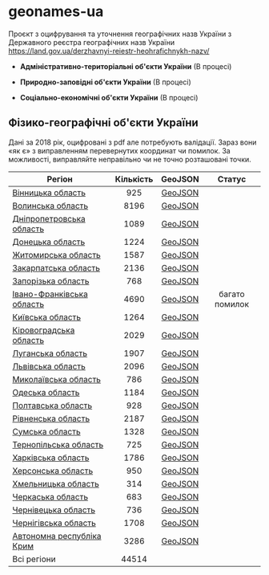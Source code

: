 # geonames-ua
Проєкт з оцифрування та уточнення географічних назв України з Державного реєстра географічних назв України https://land.gov.ua/derzhavnyi-reiestr-heohrafichnykh-nazv/

* __Адміністративно-територіальні об'єкти України__ (В процесі)

* __Природно-заповідні об'єкти України__ (В процесі)

* __Соціально-економічні об'єкти України__ (В процесі)

## Фізико-географічні об'єкти України
Дані за 2018 рік, оцифровані з pdf але потребують валідації. Зараз вони «як є» з виправленням перевернутих координат чи помилок. За можливості, виправляйте неправільно чи не точно розташовані точки.


| Регіон                    | Кількість | GeoJSON | Статус |
|---------------------------|:---------:|:---:|:-------:|
| [Вінницька область](https://land.gov.ua/wp-content/uploads/2018/02/Вінницька_область.7z)        |    925    | [GeoJSON](https://github.com/gontsa/geonames-ua/blob/main/geojson/fiz-geo-vinnytska.geojson)    |         |
| [Волинська область](https://land.gov.ua/wp-content/uploads/2018/02/Волинська_область.7z)        |    8196   |   [GeoJSON](https://github.com/gontsa/geonames-ua/blob/main/geojson/fiz-geo-volynska.geojson)  |         |
| [Дніпропетровська область](https://land.gov.ua/wp-content/uploads/2018/02/Дніпропетровська_область.7z)  |    1089   |  [GeoJSON](https://github.com/gontsa/geonames-ua/blob/main/geojson/fiz-geo-dnipropetrovska.geojson)  |         |
| [Донецька область](https://land.gov.ua/wp-content/uploads/2018/02/Донецька_область.7z)          |    1224   |   [GeoJSON](https://github.com/gontsa/geonames-ua/blob/main/geojson/fiz-geo-donetska.geojson)  |         |
| [Житомирська область](https://land.gov.ua/wp-content/uploads/2018/02/Житомирська_область.7z)       |    1587   |   [GeoJSON](https://github.com/gontsa/geonames-ua/blob/main/geojson/fiz-geo-zhytomyrska.geojson)  |         |
| [Закарпатська область](https://land.gov.ua/wp-content/uploads/2018/02/Закарпатська_область.7z)      |    2136   | [GeoJSON](https://github.com/gontsa/geonames-ua/blob/main/geojson/fiz-geo-zakarpatska.geojson)    |         |
| [Запорізька область](https://land.gov.ua/wp-content/uploads/2018/02/Запорізька_область.7z)       |    768    |  [GeoJSON](https://github.com/gontsa/geonames-ua/blob/main/geojson/fiz-geo-zaporizska.geojson)   |         |
| [Івано-Франківська область](https://land.gov.ua/wp-content/uploads/2018/02/Івано-Франківська_область.7z) |    4690   |  [GeoJSON](https://github.com/gontsa/geonames-ua/blob/main/geojson/fiz-geo-ivano-frankivska.geojson)   |  багато помилок       |
| [Київська область](https://land.gov.ua/wp-content/uploads/2018/02/Київська_область.7z)          |    1264   |  [GeoJSON](https://github.com/gontsa/geonames-ua/blob/main/geojson/fiz-geo-kyivska.geojson)   |         |
| [Кіровоградська область](https://land.gov.ua/wp-content/uploads/2018/02/Кіровоградська_область.7z)    |    2029   |  [GeoJSON](https://github.com/gontsa/geonames-ua/blob/main/geojson/fiz-geo-kirovogradska.geojson)   |         |
| [Луганська область](https://land.gov.ua/wp-content/uploads/2018/02/Луганська_область.7z)         |    1907   |  [GeoJSON](https://github.com/gontsa/geonames-ua/blob/main/geojson/fiz-geo-luganska.geojson)   |         |
| [Львівська область](https://land.gov.ua/wp-content/uploads/2018/08/Львівська_обл.7z)         |    2096   |   [GeoJSON](https://github.com/gontsa/geonames-ua/blob/main/geojson/fiz-geo-lvivska.geojson)  |         |
| [Миколаївська область](https://land.gov.ua/wp-content/uploads/2018/02/Миколаївська_область.7z)      |    786    |  [GeoJSON](https://github.com/gontsa/geonames-ua/blob/main/geojson/fiz-geo-mykolaivska.geojson)   |         |
| [Одеська область](https://land.gov.ua/wp-content/uploads/2018/02/Одеська_область.7z)           |    1184   |  [GeoJSON](https://github.com/gontsa/geonames-ua/blob/main/geojson/fiz-geo-odeska.geojson)   |         |
| [Полтавська область](https://land.gov.ua/wp-content/uploads/2018/02/Полтавська_область.7z)        |    928    |  [GeoJSON](https://github.com/gontsa/geonames-ua/blob/main/geojson/fiz-geo-poltavska.geojson)   |         |
| [Рівненська область](https://land.gov.ua/wp-content/uploads/2018/02/Рівненська_область.7z)        |    2187   |  [GeoJSON](https://github.com/gontsa/geonames-ua/blob/main/geojson/fiz-geo-rivnenska.geojson)   |         |
| [Сумська область](https://land.gov.ua/wp-content/uploads/2018/02/Сумська_область.7z)           |    1328   |  [GeoJSON](https://github.com/gontsa/geonames-ua/blob/main/geojson/fiz-geo-sumska.geojson)   |         |
| [Тернопільська область](https://land.gov.ua/wp-content/uploads/2018/02/Тернопільська_область.7z)     |    725    |   [GeoJSON](https://github.com/gontsa/geonames-ua/blob/main/geojson/fiz-geo-ternopilska.geojson)  |         |
| [Харківська область](https://land.gov.ua/wp-content/uploads/2018/02/Харківська_область.7z)        |    1786   |  [GeoJSON](https://github.com/gontsa/geonames-ua/blob/main/geojson/fiz-geo-kharkivska.geojson)   |         |
| [Херсонська область](https://land.gov.ua/wp-content/uploads/2018/08/Херсонська_обл.7z)       |    950    |  [GeoJSON](https://github.com/gontsa/geonames-ua/blob/main/geojson/fiz-geo-khersonska.geojson)   |         |
| [Хмельницька область](https://land.gov.ua/wp-content/uploads/2018/02/Хмельницька_область.7z)       |    314    |   [GeoJSON](https://github.com/gontsa/geonames-ua/blob/main/geojson/fiz-geo-khmelnytska.geojson)  |         |
| [Черкаська область](https://land.gov.ua/wp-content/uploads/2018/02/Черкаська_область-1.7z)         |    683    |  [GeoJSON](https://github.com/gontsa/geonames-ua/blob/main/geojson/fiz-geo-cherkaska.geojson)   |         |
| [Чернівецька область](https://land.gov.ua/wp-content/uploads/2018/02/Чернівецька_область.7z)       |    736    |  [GeoJSON](https://github.com/gontsa/geonames-ua/blob/main/geojson/fiz-geo-chernivetska.geojson)   |         |
| [Чернігівська область](https://land.gov.ua/wp-content/uploads/2018/02/Чернігівська_область.7z)      |    1708   |  [GeoJSON](https://github.com/gontsa/geonames-ua/blob/main/geojson/fiz-geo-chernigivska.geojson)   |         |
| [Автономна республіка Крим](https://land.gov.ua/wp-content/uploads/2018/02/Автономна-Республіка-Крим.7z) |    3286   |  [GeoJSON](https://github.com/gontsa/geonames-ua/blob/main/geojson/fiz-geo-ar-krym.geojson)   |         |
| Всі регіони               |   44514   |     |         |
